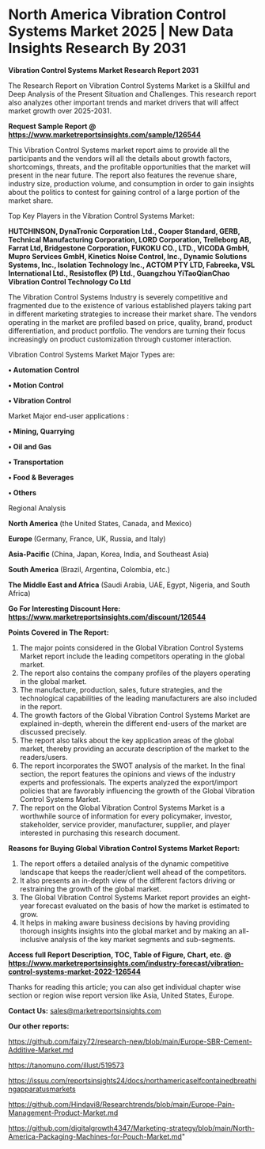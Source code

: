 # North America Vibration Control Systems Market 2025 | New Data Insights Research By 2031

<strong>Vibration Control Systems Market Research Report 2031</strong>

The Research Report on Vibration Control Systems Market is a Skillful and Deep Analysis of the Present Situation and Challenges. This research report also analyzes other important trends and market drivers that will affect market growth over 2025-2031.

<strong>Request Sample Report @ <a href=https://www.marketreportsinsights.com/sample/126544>https://www.marketreportsinsights.com/sample/126544</a></strong>

This Vibration Control Systems market report aims to provide all the participants and the vendors will all the details about growth factors, shortcomings, threats, and the profitable opportunities that the market will present in the near future. The report also features the revenue share, industry size, production volume, and consumption in order to gain insights about the politics to contest for gaining control of a large portion of the market share.

Top Key Players in the Vibration Control Systems Market:

<strong>HUTCHINSON, DynaTronic Corporation Ltd., Cooper Standard, GERB, Technical Manufacturing Corporation, LORD Corporation, Trelleborg AB, Farrat Ltd, Bridgestone Corporation, FUKOKU CO., LTD., VICODA GmbH, Mupro Services GmbH, Kinetics Noise Control, Inc., Dynamic Solutions Systems, Inc., Isolation Technology Inc., ACTOM PTY LTD, Fabreeka, VSL International Ltd., Resistoflex (P) Ltd., Guangzhou YiTaoQianChao Vibration Control Technology Co Ltd</strong>

The Vibration Control Systems Industry is severely competitive and fragmented due to the existence of various established players taking part in different marketing strategies to increase their market share. The vendors operating in the market are profiled based on price, quality, brand, product differentiation, and product portfolio. The vendors are turning their focus increasingly on product customization through customer interaction.

Vibration Control Systems Market Major Types are:

<strong>• Automation Control

• Motion Control

• Vibration Control</strong>

Market Major end-user applications :

<strong>• Mining, Quarrying

• Oil and Gas

• Transportation

• Food & Beverages

• Others</strong>

Regional Analysis

</u><strong><b>North America</b></strong> (the United States, Canada, and Mexico)

<strong><b>Europe </b></strong>(Germany, France, UK, Russia, and Italy)

<strong><b>Asia-Pacific</b></strong> (China, Japan, Korea, India, and Southeast Asia)

<strong><b>South America</b></strong> (Brazil, Argentina, Colombia, etc.)

<strong><b>The Middle East and Africa</b></strong> (Saudi Arabia, UAE, Egypt, Nigeria, and South Africa)

<strong>Go For Interesting Discount Here: <a href=https://www.marketreportsinsights.com/discount/126544>https://www.marketreportsinsights.com/discount/126544</a></strong>

<strong>Points Covered in The Report:</strong>
<ol>
  <li>The major points considered in the Global Vibration Control Systems Market report include the leading competitors operating in the global market.</li>
  <li>The report also contains the company profiles of the players operating in the global market.</li>
  <li>The manufacture, production, sales, future strategies, and the technological capabilities of the leading manufacturers are also included in the report.</li>
  <li>The growth factors of the Global Vibration Control Systems Market are explained in-depth, wherein the different end-users of the market are discussed precisely.</li>
  <li>The report also talks about the key application areas of the global market, thereby providing an accurate description of the market to the readers/users.</li>
  <li>The report incorporates the SWOT analysis of the market. In the final section, the report features the opinions and views of the industry experts and professionals. The experts analyzed the export/import policies that are favorably influencing the growth of the Global Vibration Control Systems Market.</li>
  <li>The report on the Global Vibration Control Systems Market is a worthwhile source of information for every policymaker, investor, stakeholder, service provider, manufacturer, supplier, and player interested in purchasing this research document.</li>
</ol>
<strong>Reasons for Buying Global Vibration Control Systems Market Report:</strong>

<ol>
  <li>The report offers a detailed analysis of the dynamic competitive landscape that keeps the reader/client well ahead of the competitors.</li>
  <li>It also presents an in-depth view of the different factors driving or restraining the growth of the global market.</li>
  <li>The Global Vibration Control Systems Market report provides an eight-year forecast evaluated on the basis of how the market is estimated to grow.</li>
  <li>It helps in making aware business decisions by having providing thorough insights insights into the global market and by making an all-inclusive analysis of the key market segments and sub-segments.</li>
</ol>
<strong>Access full Report Description, TOC, Table of Figure, Chart, etc. @ <a href=https://www.marketreportsinsights.com/industry-forecast/vibration-control-systems-market-2022-126544>https://www.marketreportsinsights.com/industry-forecast/vibration-control-systems-market-2022-126544</a></strong>


Thanks for reading this article; you can also get individual chapter wise section or region wise report version like Asia, United States, Europe.

<strong>Contact Us:</strong>
sales@marketreportsinsights.com

<strong>Our other reports:</strong>

<a href=https://github.com/faizy72/research-new/blob/main/Europe-SBR-Cement-Additive-Market.md>https://github.com/faizy72/research-new/blob/main/Europe-SBR-Cement-Additive-Market.md</a>

<a href=https://tanomuno.com/illust/519573>https://tanomuno.com/illust/519573</a>

<a href=https://issuu.com/reportsinsights24/docs/northamericaselfcontainedbreathingapparatusmarkets>https://issuu.com/reportsinsights24/docs/northamericaselfcontainedbreathingapparatusmarkets</a>

<a href=https://github.com/Hindavi8/Researchtrends/blob/main/Europe-Pain-Management-Product-Market.md>https://github.com/Hindavi8/Researchtrends/blob/main/Europe-Pain-Management-Product-Market.md</a>

<a href=https://github.com/digitalgrowth4347/Marketing-strategy/blob/main/North-America-Packaging-Machines-for-Pouch-Market.md>https://github.com/digitalgrowth4347/Marketing-strategy/blob/main/North-America-Packaging-Machines-for-Pouch-Market.md</a>"
